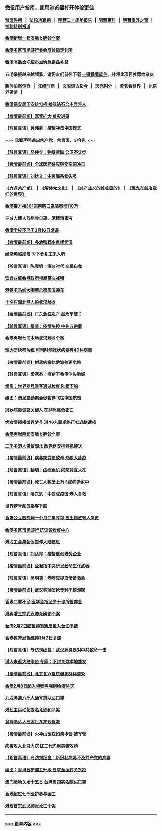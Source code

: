 ### [微信用户指南，使用浏览器打开体验更佳](https://github.com/gfw-breaker/banned-news1/blob/master/indexes/wechat-guide.md?t=0)
#### [禁闻热榜](热点新闻.md?t=0)  &nbsp;&nbsp;|&nbsp;&nbsp; [法轮功真相](https://github.com/gfw-breaker/truth/blob/master/README.md?t=0) &nbsp;&nbsp;|&nbsp;&nbsp; [明慧二十周年报告](https://github.com/gfw-breaker/mh-reports/blob/master/README.md?t=0) &nbsp;&nbsp;|&nbsp;&nbsp;[明慧期刊](https://github.com/gfw-breaker/mh-qikan) &nbsp;&nbsp;|&nbsp;&nbsp; [明慧海外之窗](https://github.com/gfw-breaker/mh-news/blob/master/README.md?t=0) &nbsp;&nbsp;|&nbsp;&nbsp; [神韵特别报道](https://github.com/gfw-breaker/mh-news/blob/master/shenyun.md?t=0)
#### [香港新增一武汉肺炎确诊个案](../pages/nsc415/n11874044.md?t=02171133) 
#### [香港多区市民游行集会反设指定诊所](../pages/nsc415/n11874017.md?t=02171133) 
#### [香港消委会吁超市加快急需品补货](../pages/nsc415/n11874003.md?t=02171133) 
#### 五毛举报越来越频繁，请网友们前往下载 [一键翻墙软件](https://github.com/gfw-breaker/ssr-accounts)，并将此项目推荐给亲友
#### [新闻拍案惊奇](https://github.com/gfw-breaker/banned-news1/blob/master/pages/link4.md) &nbsp;&nbsp;|&nbsp;&nbsp; [江峰时刻](https://github.com/gfw-breaker/banned-news1/blob/master/pages/link4.md) &nbsp;&nbsp;|&nbsp;&nbsp; [文昭谈古论今](https://github.com/gfw-breaker/banned-news1/blob/master/pages/link4.md) &nbsp;&nbsp;|&nbsp;&nbsp; [天亮时分](https://github.com/gfw-breaker/banned-news1/blob/master/pages/link4.md) &nbsp;&nbsp;|&nbsp;&nbsp; [萧茗看世界](https://github.com/gfw-breaker/banned-news1/blob/master/pages/link4.md) &nbsp;&nbsp;|&nbsp;&nbsp; [北京老茶馆](https://github.com/gfw-breaker/banned-news1/blob/master/pages/link4.md) &nbsp;&nbsp;|&nbsp;&nbsp; 
#### [香港保安局正安排包机 接载钻石公主号港人](../pages/nsc415/n11873932.md?t=02171133) 
#### [【疫情最前线】军管扩大 蝗灾进逼](../pages/nsc415/n11873780.md?t=02171133) 
#### [【珍言真语】黄伟豪：疫情冲击中国模式](../pages/nsc415/n11873482.md?t=02171133) 
#### [>>> 我要声明退出共产党、共青团、少年队 <<<](https://github.com/begood0513/goodnews/blob/master/quit/letter.md) 
#### [【珍言真语】马仲仪：物资紧缺 公卫不让步](../pages/nsc415/n11872315.md?t=02171133) 
#### [【疫情最前线】全球医药供应链受空前冲击](../pages/nsc415/n11869614.md?t=02171133) 
#### [【珍言真语】刘达文：中南海系统失灵](../pages/nsc415/n11869465.md?t=02171133) 
#### [《九评共产党》](https://github.com/begood0513/9ping.md/blob/master/README.md) &nbsp;|&nbsp; [《解体党文化》](../../../../jtdwh.md/blob/master/README.md)  &nbsp;|&nbsp; [《共产主义的终极目的》](../../../../gczydzjmd.md/blob/master/README.md) &nbsp;|&nbsp; [《魔鬼在统治我们的世界》](../../../../mgztzwmdsj.md/blob/master/README.md) 
#### [香港警方接301宗网购口罩骗案涉110万](../pages/nsc415/n11867572.md?t=02171133) 
#### [三成人情人节想收口罩、酒精消毒液](../pages/nsc415/n11867523.md?t=02171133) 
#### [香港学校不早于3月16日复课](../pages/nsc415/n11867498.md?t=02171133) 
#### [【疫情最前线】多地殡葬业急援武汉](../pages/nsc415/n11866914.md?t=02171133) 
#### [经济濒临崩溃 习下令复工无人听](../pages/nsc415/n11867269.md?t=02171133) 
#### [【珍言真语】陈竟明：瘟疫时代 全民自救](../pages/nsc415/n11866765.md?t=02171133) 
#### [饮食业冀香港政府领展带头减租](../pages/nsc415/n11864876.md?t=02171133) 
#### [港铁屯马线大围至启德周五通车](../pages/nsc415/n11864842.md?t=02171133) 
#### [十名在湖北港人染武汉肺炎](../pages/nsc415/n11864807.md?t=02171133) 
#### [【疫情最前线】广东急征私产 趁危军管？](../pages/nsc415/n11864205.md?t=02171133) 
#### [【珍言真语】桑普：疫情失控 中共五宗罪](../pages/nsc415/n11864157.md?t=02171133) 
#### [香港再增七宗本地武汉肺炎个案](../pages/nsc415/n11862405.md?t=02171133) 
#### [理大研快筛系统 可同时测冠状病毒等40种病毒](../pages/nsc415/n11862376.md?t=02171133) 
#### [【疫情最前线】新冠病毒比伊波拉更危险](../pages/nsc415/n11862199.md?t=02171133) 
#### [【珍言真语】梁家杰：疫症下香港沦失败城](../pages/nsc415/n11861588.md?t=02171133) 
#### [组图：世界梦号乘客通过检疫 陆续下船](../pages/nsc415/n11858302.md?t=02171133) 
#### [组图：港龙空勤集会促暂停飞往中国航班](../pages/nsc415/n11858190.md?t=02171133) 
#### [冠状病毒调查关键人 在非洲离奇死亡](../pages/nsc415/n11859798.md?t=02171133) 
#### [忧疫情拒搭世界梦号 港46人要求旅行社退款遭拒](../pages/nsc415/n11859849.md?t=02171133) 
#### [香港再增两武汉肺炎确诊个案](../pages/nsc415/n11859833.md?t=02171133) 
#### [二千多港人滞留湖北 政党促安排包机接送](../pages/nsc415/n11859831.md?t=02171133) 
#### [【疫情最前线】病毒突变更致命 恐酿大瘟疫](../pages/nsc415/n11859604.md?t=02171133) 
#### [【珍言真语】黎明：疫症危机 闪现转变火花](../pages/nsc415/n11859199.md?t=02171133) 
#### [【疫情最前线】死亡人数恐上万 6成病逝家中](../pages/nsc415/n11856687.md?t=02171133) 
#### [【珍言真语】潘东凯：中国成疫国 港人自救](../pages/nsc415/n11856962.md?t=02171133) 
#### [世界梦号船员乘客下船](../pages/nsc415/n11856883.md?t=02171133) 
#### [香港公立医院剩一个月口罩库存 医生指应有人问责](../pages/nsc415/n11856875.md?t=02171133) 
#### [香港多区市民游行 抗议设检疫中心](../pages/nsc415/n11856866.md?t=02171133) 
#### [港龙工会集会促暂停大陆航班](../pages/nsc415/n11856840.md?t=02171133) 
#### [【珍言真语】刘达邦：疫情重创港资企业](../pages/nsc415/n11854274.md?t=02171133) 
#### [【疫情最前线】证据指中共研发致命生化武器](../pages/nsc415/n11853087.md?t=02171133) 
#### [【珍言真语】吴明德：港府应提取储备救急](../pages/nsc415/n11852734.md?t=02171133) 
#### [【疫情最前线】武汉实验室抢专利不慎泄密](../pages/nsc415/n11850310.md?t=02171133) 
#### [香港口罩不足 医学会指至少十诊所暂停业](../pages/nsc415/n11850301.md?t=02171133) 
#### [港再增三宗武汉肺炎确诊个案](../pages/nsc415/n11850328.md?t=02171133) 
#### [台湾2月7日起暂停港澳居民入台证申请](../pages/nsc415/n11850304.md?t=02171133) 
#### [香港教育局暂维持3月2日复课](../pages/nsc415/n11850260.md?t=02171133) 
#### [【珍言真语】专访刘细良：武汉肺炎是对中共致命一击](../pages/nsc415/n11849934.md?t=02171133) 
#### [港人未返大陆染疫 专家：不封关恐本地爆发](../pages/nsc415/n11848021.md?t=02171133) 
#### [【疫情最前线】北京复兴医院爆发群体感染](../pages/nsc415/n11847626.md?t=02171133) 
#### [香港2月8日起入境者需强制检疫14天](../pages/nsc415/n11847658.md?t=02171133) 
#### [九龙湾逾八千人通宵排队买口罩](../pages/nsc415/n11847647.md?t=02171133) 
#### [港民主运动获提名竞逐和平奖](../pages/nsc415/n11847633.md?t=02171133) 
#### [曾载确诊大陆客世界梦号返港](../pages/nsc415/n11847608.md?t=02171133) 
#### [【疫情最前线】火神山医院如集中营 被军管](../pages/nsc415/n11847524.md?t=02171133) 
#### [病毒攻入北京大院 红二代先用美特效药](../pages/nsc415/n11847427.md?t=02171133) 
#### [【珍言真语】专访刘细良：新冠状病毒不及共产党的病毒](../pages/nsc415/n11847164.md?t=02171133) 
#### [组图：香港医护罢工升级 要求全面封关抗疫](../pages/nsc415/n11844107.md?t=02171133) 
#### [澳门赌场关闭十五日 台湾周四实名制买口罩](../pages/nsc415/n11845083.md?t=02171133) 
#### [香港超过七千医护参与罢工](../pages/nsc415/n11845051.md?t=02171133) 
#### [港现首宗武汉肺炎死亡个案](../pages/nsc415/n11844998.md?t=02171133) 

----
#### [ >>> 更早内容 <<< ](../indexes/nsc415-earlier.md)
